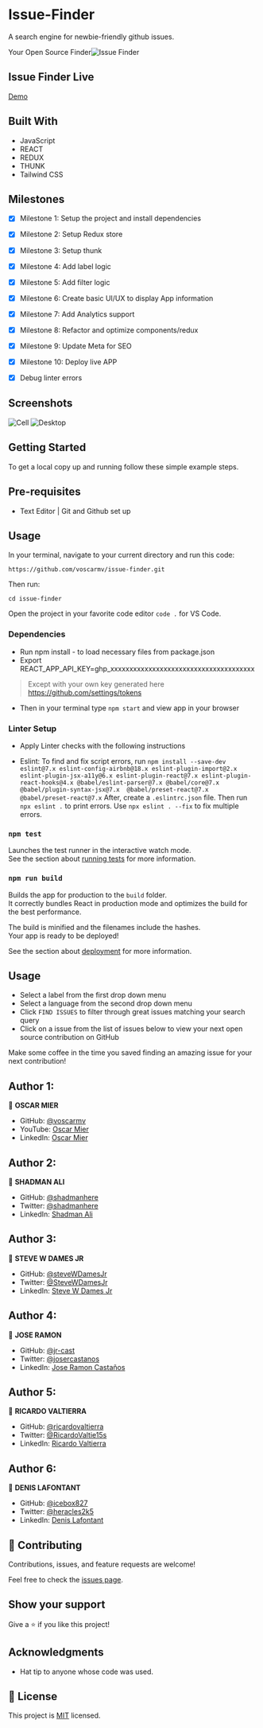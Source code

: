 # Issue-Finder
A search engine for newbie-friendly github issues.

Your Open Source Finder![Issue Finder](./src/assets/images/issue-finder2.png)

## Issue Finder Live
[Demo](https://github-issue-finder.netlify.app/)

## Built With
- JavaScript
- REACT
- REDUX
- THUNK
- Tailwind CSS

## Milestones

- [x] Milestone 1: Setup the project and install dependencies
- [x] Milestone 2: Setup Redux store
- [x] Milestone 3: Setup thunk
- [x] Milestone 4: Add label logic
- [x] Milestone 5: Add filter logic
- [x] Milestone 6: Create basic UI/UX to display App information
- [x] Milestone 7: Add Analytics support
- [x] Milestone 8: Refactor and optimize components/redux
- [x] Milestone 9: Update Meta for SEO
- [x] Milestone 10: Deploy live APP

- [x] Debug linter errors

## Screenshots
![Cell](src/assets/images/screen1.png)
![Desktop](src/assets/images/screen2.png)


## Getting Started

To get a local copy up and running follow these simple example steps.


## Pre-requisites
- Text Editor | Git and Github set up
  
## Usage
In your terminal, navigate to your current directory and run this code:

`https://github.com/voscarmv/issue-finder.git`

Then run:

`cd issue-finder`

Open the project in your favorite code editor `code .` for VS Code.


### Dependencies
- Run npm install - to load necessary files from package.json
- Export REACT_APP_API_KEY=ghp_xxxxxxxxxxxxxxxxxxxxxxxxxxxxxxxxxxxxxx
> Except with your own key generated here https://github.com/settings/tokens

- Then in your terminal type `npm start` and view app in your browser 

### Linter Setup
- Apply Linter checks with the following instructions

* Eslint: To find and fix script errors, run `npm install --save-dev eslint@7.x eslint-config-airbnb@18.x eslint-plugin-import@2.x eslint-plugin-jsx-a11y@6.x eslint-plugin-react@7.x eslint-plugin-react-hooks@4.x @babel/eslint-parser@7.x @babel/core@7.x  @babel/plugin-syntax-jsx@7.x  @babel/preset-react@7.x @babel/preset-react@7.x`
After, create a `.eslintrc.json` file.
Then run `npx eslint .` to print errors. 
Use `npx eslint . --fix` to fix multiple errors.

### `npm test`

Launches the test runner in the interactive watch mode.\
See the section about [running tests](https://facebook.github.io/create-react-app/docs/running-tests) for more information.

### `npm run build`

Builds the app for production to the `build` folder.\
It correctly bundles React in production mode and optimizes the build for the best performance.

The build is minified and the filenames include the hashes.\
Your app is ready to be deployed!

See the section about [deployment](https://facebook.github.io/create-react-app/docs/deployment) for more information.


## Usage

- Select a label from the first drop down menu
- Select a language from the second drop down menu
- Click `FIND ISSUES` to filter through great issues matching your search query
- Click on a issue from the list of issues below to view your next open source contribution on GitHub

Make some coffee in the time you saved finding an amazing issue for your next contribution!


## Author 1:

👤 **OSCAR MIER**
- GitHub: [@voscarmv](https://github.com/voscarmv)
- YouTube: [Oscar Mier](https://www.youtube.com/channel/UCLedI7TWQMIp5-ovGgMaa5g)
- LinkedIn: [Oscar Mier ](https://www.linkedin.com/in/oscar-mier-072984196/)


## Author 2:

👤 **SHADMAN ALI**
- GitHub: [@shadmanhere](https://github.com/shadmanhere)
- Twitter: [@shadmanhere](https://twitter.com/shadmanhere)
- LinkedIn: [Shadman Ali](https://www.linkedin.com/in/shadmanhere/)


## Author 3:

👤 **STEVE W DAMES JR**

- GitHub: [@steveWDamesJr](https://github.com/steveWDamesJr)
- Twitter: [@SteveWDamesJr](https://twitter.com/Stevewdamesjr)
- LinkedIn: [Steve W Dames Jr](https://www.linkedin.com/in/steve-w-dames-jr/)


## Author 4: 

👤 **JOSE RAMON**
- GitHub: [@jr-cast](https://github.com/jr-cast)
- Twitter: [@josercastanos](https://twitter.com/josercastanos)
- LinkedIn: [Jose Ramon Castaños](https://linkedin.com/in/jr-cast)
  

## Author 5: 

👤 **RICARDO VALTIERRA**
- GitHub: [@ricardovaltierra](https://github.com/ricardovaltierra)
- Twitter: [@RicardoValtie15s](https://twitter.com/RicardoValtie15)
- LinkedIn: [Ricardo Valtierra](https://www.linkedin.com/in/ricardovaltierra/)

## Author 6: 

👤 **DENIS LAFONTANT**
- GitHub: [@icebox827](https://github.com/icebox827)
- Twitter: [@heracles2k5](https://twitter.com/heracles2k5)
- LinkedIn: [Denis Lafontant](https://www.linkedin.com/in/denis-lafontant-37031439/)


## 🤝 Contributing

Contributions, issues, and feature requests are welcome!

Feel free to check the [issues page](https://github.com/voscarmv/issue-finder/issues).


## Show your support

Give a ⭐️ if you like this project!


## Acknowledgments

- Hat tip to anyone whose code was used.

## 📝 License

This project is [MIT](./MIT.md) licensed.

